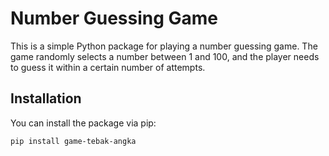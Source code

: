 # Number Guessing Game

This is a simple Python package for playing a number guessing game. The game randomly selects a number between 1 and 100, and the player needs to guess it within a certain number of attempts.

## Installation

You can install the package via pip:

```bash
pip install game-tebak-angka
